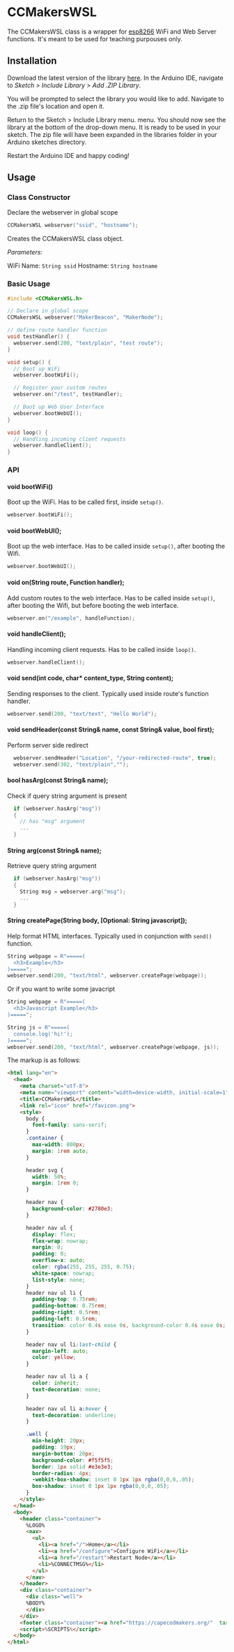 # CCMakersWSL

The CCMakersWSL class is a wrapper for [esp8266](https://github.com/esp8266/) WiFi and Web Server functions. It's meant to be used for teaching purpouses only.

## Installation

Download the latest version of the library [here](https://github.com/ccmakers/CCMakersWSL/releases/latest). In the Arduino IDE, navigate to *Sketch > Include Library > Add .ZIP Library*.

You will be prompted to select the library you would like to add. Navigate to the .zip file's location and open it.

Return to the Sketch > Include Library menu. menu. You should now see the library at the bottom of the drop-down menu. It is ready to be used in your sketch. The zip file will have been expanded in the libraries folder in your Arduino sketches directory.

Restart the Arduino IDE and happy coding!

## Usage

### Class Constructor

Declare the webserver in global scope

```cpp
CCMakersWSL webserver("ssid", "hostname");
```

Creates the CCMakersWSL class object.

*Parameters:*

WiFi Name: `String ssid`
Hostname: `String hostname`

### Basic Usage

```cpp
#include <CCMakersWSL.h>

// Declare in global scope
CCMakersWSL webserver("MakerBeacon", "MakerNode");

// define route handler function
void testHandler() {
  webserver.send(200, "text/plain", "test route");
}

void setup() {
  // Boot up WiFi
  webserver.bootWiFi();

  // Register your custom routes
  webserver.on("/test", testHandler);

  // Boot up Web User Interface
  webserver.bootWebUI();
}

void loop() {
  // Handling incoming client requests
  webserver.handleClient();
}
```

### API

#### void bootWiFi()
Boot up the WiFi. Has to be called first, inside `setup()`.
```cpp
webserver.bootWiFi();
```

#### void bootWebUI();
Boot up the web interface. Has to be called inside `setup()`, after booting the Wifi.
```cpp
webserver.bootWebUI();
```

#### void on(String route, Function handler);
Add custom routes to the web interface. Has to be called inside `setup()`, after booting the Wifi, but before booting the web interface.
```cpp
webserver.on("/example", handleFunction);
```

#### void handleClient();
Handling incoming client requests. Has to be called inside `loop()`.
```cpp
webserver.handleClient();
```

#### void send(int code, char* content_type, String content);
Sending responses to the client. Typically used inside route's function handler.
```cpp
webserver.send(200, "text/text", "Hello World");
```

#### void sendHeader(const String& name, const String& value, bool first);
Perform server side redirect
```cpp
  webserver.sendHeader("Location", "/your-redirected-route", true);
  webserver.send(302, "text/plain","");
```

#### bool hasArg(const String& name);
Check if query string argument is present
```cpp
  if (webserver.hasArg("msg"))
  {
    // has "msg" argument
    ...
  }
```

#### String arg(const String& name);
Retrieve query string argument
```cpp
  if (webserver.hasArg("msg"))
  {
    String msg = webserver.arg("msg");
    ...
  }
```

#### String createPage(String body, [Optional: String javascript]);
Help format HTML interfaces. Typically used in conjunction with `send()` function.
```cpp
String webpage = R"=====(
  <h3>Example</h3>
)=====";
webserver.send(200, "text/html", webserver.createPage(webpage));
```

Or if you want to write some javacript
```cpp
String webpage = R"=====(
  <h3>Javascript Example</h3>
)=====";

String js = R"=====(
  console.log('hi!');
)=====";
webserver.send(200, "text/html", webserver.createPage(webpage, js));
```

The markup is as follows:

```html
<html lang="en">
  <head>
    <meta charset="utf-8">
    <meta name="viewport" content="width=device-width, initial-scale=1">
    <title>CCMakersWSL</title>
    <link rel="icon" href="/favicon.png">
    <style>
      body {
        font-family: sans-serif;
      }
      .container {
        max-width: 800px;
        margin: 1rem auto;
      }

      header svg {
        width: 50%;
        margin: 1rem 0;
      }

      header nav {
        background-color: #2780e3;
      }

      header nav ul {
        display: flex;
        flex-wrap: nowrap;
        margin: 0;
        padding: 0;
        overflow-x: auto;
        color: rgba(255, 255, 255, 0.75);
        white-space: nowrap;
        list-style: none;
      }
      header nav ul li {
        padding-top: 0.75rem;
        padding-bottom: 0.75rem;
        padding-right: 0.5rem;
        padding-left: 0.5rem;
        transition: color 0.4s ease 0s, background-color 0.4s ease 0s;
      }

      header nav ul li:last-child {
        margin-left: auto;
        color: yellow;
      }

      header nav ul li a {
        color: inherit;
        text-decoration: none;
      }

      header nav ul li a:hover {
        text-decoration: underline;
      }

      .well {
        min-height: 20px;
        padding: 19px;
        margin-bottom: 20px;
        background-color: #f5f5f5;
        border: 1px solid #e3e3e3;
        border-radius: 4px;
        -webkit-box-shadow: inset 0 1px 1px rgba(0,0,0,.05);
        box-shadow: inset 0 1px 1px rgba(0,0,0,.05);
      }
    </style>
  </head>
  <body>
    <header class="container">
      %LOGO%
      <nav>
        <ul>
          <li><a href="/">Home</a></li>
          <li><a href="/configure">Configure WiFi</a></li>
          <li><a href="/restart">Restart Node</a></li>
          <li>%CONNECTMSG%</li>
        </ul>
      </nav>
    </header>
    <div class="container">
      <div class="well">
      %BODY%
      </div>
    </div>
    <footer class="container"><a href="https://capecodmakers.org/"  target="_blank">Cape Code Makers</a> | <a href="https://github.com/ccmakers/CCMakersWSL" target="_blank">Github</a></footer>
    <script>%SCRIPTS%</script>
  </body>
</html>
```
